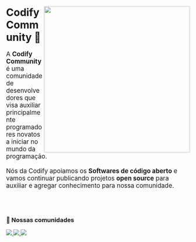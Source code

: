 <div>
    <img src="https://media.discordapp.net/attachments/853715980516982804/1061009497675530381/Icon-codify-bordered.png" min-width="100px" max-width="400px" width="400px" align="right">
    <div>
    <h1>Codify Community 👾</h1>
        <p align="left" style="font-size: 17px"> 
          A <strong>Codify Community</strong> é uma comunidade de desenvolvedores que visa auxiliar principalmente programadores novatos a iniciar no mundo da programação.<br/><br/>
	Nós da Codify apoiamos os <strong>Softwares de código aberto</strong> e vamos continuar publicando projetos <strong>open source</strong> para auxiliar e agregar conhecimento para nossa comunidade.
        </p>
    </div>
</div>

<br><br>

<div>
    <h3>🦄 Nossas comunidades</h3>
    <a href="https://t.me/codifycommunity" alt="Linkedin">
        <img src="https://img.shields.io/badge/Telegram-0077B5?style=for-the-badge&logo=linkedin&logoColor=white" />
    </a>
    <a href="https://github.com/codify-community" alt="Github">
        <img src="https://img.shields.io/badge/GitHub-100000?style=for-the-badge&logo=github&logoColor=white" />
    </a>
    <a href="https://discord.com/invite/Hh6tUDy" alt="Discord">
        <img src="https://img.shields.io/badge/Discord-5662F6?style=for-the-badge&logo=discord&logoColor=white" />
    </a>
</div>
